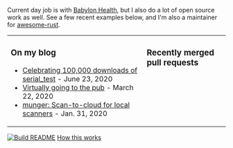 Current day job is with [Babylon Health](https://github.com/babylonhealth), but I also do a lot of open source work as well. See a few recent examples below, and I'm also a maintainer for [awesome-rust](https://github.com/rust-unofficial/awesome-rust).

<table><tr><td valign="top">

### On my blog
<!-- blog starts -->
* [Celebrating 100,000 downloads of serial_test](https://tevps.net/blog/2020/6/23/celebrating-100000-downloads-serial_test/) - June 23, 2020
* [Virtually going to the pub](https://tevps.net/blog/2020/3/22/virtually-going-pub/) - March 22, 2020
* [munger: Scan-to-cloud for local scanners](https://tevps.net/blog/2020/1/31/munger-scan-to-cloud-for-local-scanners/) - Jan. 31, 2020
<!-- blog ends -->

</td><td valign="top">

### Recently merged pull requests

<!-- prs starts -->
<!-- prs ends -->

</td></tr></table>

<a href="https://github.com/palfrey/palfrey/actions"><img src="https://github.com/palfrey/palfrey/workflows/Build%20README/badge.svg?branch=master" alt="Build README"></a> <a href="https://simonwillison.net/2020/Jul/10/self-updating-profile-readme/">How this works</a>